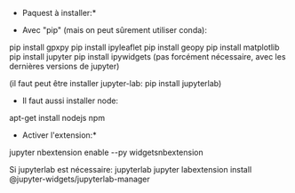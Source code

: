 * Paquest à installer:*

- Avec "pip" (mais on peut sûrement utiliser conda):

pip install gpxpy
pip install ipyleaflet
pip install geopy
pip install matplotlib
pip install jupyter
pip install ipywidgets (pas forcément nécessaire, avec les dernières
                        versions de jupyter)

(il faut peut être installer jupyter-lab: pip install jupyterlab)

- Il faut aussi installer node:

apt-get install nodejs npm

* Activer l'extension:*

jupyter nbextension enable --py widgetsnbextension

Si jupyterlab est nécessaire:
jupyterlab
jupyter labextension install @jupyter-widgets/jupyterlab-manager

